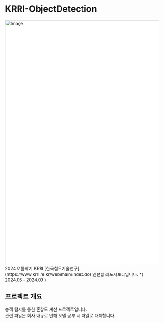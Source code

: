 # KRRI-ObjectDetection

<img width="800" alt="Image" src="https://github.com/user-attachments/assets/0750d8e3-bd9c-4767-b2a3-72b00efc5ab3" style="background-color:#ffffff" />        
2024 여름학기 KRRI [한국철도기술연구](https://www.krri.re.kr/web/main/index.do) 인턴쉽 레포지토리입니다.  
*( 2024.06 - 2024.09 )  

## 프로젝트 개요
   
승객 탐지를 통한 혼잡도 계산 프로젝트입니다.  
관련 파일은 회사 내규로 인해 모델 공부 시 파일로 대체합니다.   

